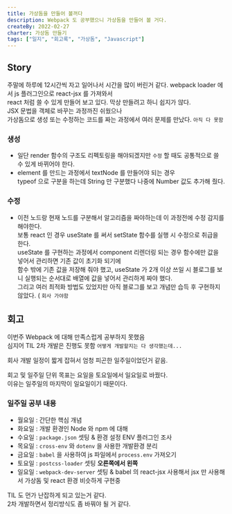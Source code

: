```yaml
---
title: 가상돔을 만들어 볼꺼다
description: Webpack 도 공부했으니 가상돔을 만들어 볼 거다.
createBy: 2022-02-27
charter: 가상돔 만들기
tags: ["일지", "회고록", "가상돔", "Javascript"]
---
```


## Story

주말에 하루에 12시간씩 자고 일어나서 시간을 많이 버린거 같다.
webpack loader 에서 js 플러그인으로 react-jsx 를 가져와서  
react 처럼 쓸 수 있게 만들어 보고 있다.
막상 만들려고 하니 쉽지가 않다.  
JSX 문법을 객체로 바꾸는 과정까진 쉬웠으나  
가상돔으로 생성 또는 수정하는 코드를 짜는 과정에서 여러 문제를 만났다. `아직 다 못함`

### 생성

-   일단 render 함수의 구조도 리펙토링을 해야되겠지만 `수정` 할 때도 공통적으로 쓸 수 있게 바뀌어야 한다.
-   element 를 만드는 과정에서 textNode 를 만들어야 되는 경우  
    typeof 으로 구분을 하는데 String 만 구분했다 나중에 Number 값도 추가해 줬다.

### 수정

-   이전 노드랑 현재 노드를 구분해서 알고리즘을 짜야하는데 이 과정전에 수정 감지를 해야한다.  
    보통 react 인 경우 useState 를 써서 setState 함수를 실행 시 수정으로 취급을 한다.  
    useState 를 구현하는 과정에서 component 리렌더링 되는 경우 함수에만 값을 넣어서 관리하면 기존 값이 초기화 되기에  
    함수 밖에 기존 값을 저장해 줘야 했고, useState 가 2개 이상 쓰일 시 블로그를 보니 실행되는 순서대로 배열에 값을 넣어서 관리하게 짜야 했다.  
    그리고 여러 최적화 방법도 있었지만 아직 블로그를 보고 개념만 습득 후 구현하지 않았다. ( `회사 가야함`

## 회고

이번주 Webpack 에 대해 만족스럽게 공부하지 못했음  
심지어 TIL 2차 개발은 진행도 못함 `어떻게 개발할지는 다 생각했는데...`

회사 개발 일정이 짧게 잡혀서 엄청 피곤한 일주일이었던거 같음.

회고 및 일주일 단위 목표는 요일을 토요일에서 일요일로 바꿨다.  
이유는 일주일의 마지막이 일요일이기 때문이다.

### 일주일 공부 내용

-   월요일 : 간단한 핵심 개념
-   화요일 : 개발 환경인 Node 와 npm 에 대해
-   수요일 : `package.json` 셋팅 & 환경 설정 ENV 플러그인 조사
-   목요일 : `cross-env` 와 `dotenv` 을 사용한 개발환경 분리
-   금요일 : `babel` 을 사용하여 js 파일에서 `process.env` 가져오기
-   토요일 : `postcss-loader` 셋팅 **오른쪽에서 왼쪽**
-   일요일 : `webpack-dev-server` 셋팅 & babel 의 react-jsx 사용해서 jsx 만 사용해서 가상돔 및 react 환경 비슷하게 구현중

TIL 도 먼가 난잡하게 되고 있는거 같다.  
2차 개발하면서 정리방식도 좀 바꿔야 될 거 같다.
